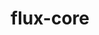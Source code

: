 ---
title: "flux-core"
layout: cache
categories: [package, v0.21.0]
meta: {"versions": ["0.55.0"], "compilers": ["cce@=15.0.1", "gcc@=11.4.0", "gcc@=7.3.1", "gcc@=7.5.0", "gcc@=9.4.0", "oneapi@=2023.2.0"], "oss": ["amzn2", "rhel8", "ubuntu18.04", "ubuntu20.04"], "platforms": ["linux"], "targets": ["aarch64", "neoverse_n1", "neoverse_v1", "ppc64le", "x86_64_v3", "zen4"], "stacks": ["aws-isc", "aws-isc-aarch64", "e4s", "e4s-cray-rhel", "e4s-neoverse_v1", "e4s-oneapi", "e4s-power", "radiuss", "root"], "num_specs": 16, "num_specs_by_stack": {"root": 16, "aws-isc-aarch64": 2, "aws-isc": 1, "e4s-cray-rhel": 1, "radiuss": 1, "e4s-neoverse_v1": 3, "e4s-power": 3, "e4s": 3, "e4s-oneapi": 2}}
spec_details: [{"hash": "chpw5a7ynijtlvzs5bxpvdg22vpczfzs", "compiler": "gcc@=7.3.1", "versions": ["0.55.0"], "os": "amzn2", "platform": "linux", "target": "aarch64", "variants": ["build_system=autotools", "~cuda", "~docs", "~security"], "stacks": ["root", "aws-isc-aarch64"], "size": "-", "tarball": "https://binaries.spack.io/releases/v0.21.0/build_cache/linux-amzn2-aarch64/gcc-7.3.1/flux-core-0.55.0/linux-amzn2-aarch64-gcc-7.3.1-flux-core-0.55.0-chpw5a7ynijtlvzs5bxpvdg22vpczfzs.spack"}, {"hash": "udzgtvacqxvilgrnejpers53igiemhde", "compiler": "gcc@=7.3.1", "versions": ["0.55.0"], "os": "amzn2", "platform": "linux", "target": "neoverse_n1", "variants": ["build_system=autotools", "~cuda", "~docs", "~security"], "stacks": ["root", "aws-isc-aarch64"], "size": "-", "tarball": "https://binaries.spack.io/releases/v0.21.0/build_cache/linux-amzn2-neoverse_n1/gcc-7.3.1/flux-core-0.55.0/linux-amzn2-neoverse_n1-gcc-7.3.1-flux-core-0.55.0-udzgtvacqxvilgrnejpers53igiemhde.spack"}, {"hash": "znvyr7pdhqjldt2nyhdr7nzcbbzmzozt", "compiler": "gcc@=7.3.1", "versions": ["0.55.0"], "os": "amzn2", "platform": "linux", "target": "x86_64_v3", "variants": ["build_system=autotools", "~cuda", "~docs", "~security"], "stacks": ["root", "aws-isc"], "size": "-", "tarball": "https://binaries.spack.io/releases/v0.21.0/build_cache/linux-amzn2-x86_64_v3/gcc-7.3.1/flux-core-0.55.0/linux-amzn2-x86_64_v3-gcc-7.3.1-flux-core-0.55.0-znvyr7pdhqjldt2nyhdr7nzcbbzmzozt.spack"}, {"hash": "ccvddl2m4tpdjifdjezg4ivpvzmalmsw", "compiler": "cce@=15.0.1", "versions": ["0.55.0"], "os": "rhel8", "platform": "linux", "target": "zen4", "variants": ["build_system=autotools", "~cuda", "~docs", "~security"], "stacks": ["root", "e4s-cray-rhel"], "size": "-", "tarball": "https://binaries.spack.io/releases/v0.21.0/build_cache/linux-rhel8-zen4/cce-15.0.1/flux-core-0.55.0/linux-rhel8-zen4-cce-15.0.1-flux-core-0.55.0-ccvddl2m4tpdjifdjezg4ivpvzmalmsw.spack"}, {"hash": "t6gnd2gmqjljn4ehu57ypimok357fxv6", "compiler": "gcc@=7.5.0", "versions": ["0.55.0"], "os": "ubuntu18.04", "platform": "linux", "target": "x86_64_v3", "variants": ["build_system=autotools", "~cuda", "~docs", "~security"], "stacks": ["root", "radiuss"], "size": "-", "tarball": "https://binaries.spack.io/releases/v0.21.0/build_cache/linux-ubuntu18.04-x86_64_v3/gcc-7.5.0/flux-core-0.55.0/linux-ubuntu18.04-x86_64_v3-gcc-7.5.0-flux-core-0.55.0-t6gnd2gmqjljn4ehu57ypimok357fxv6.spack"}, {"hash": "xiihxq3646lao2vy54kpoiht3ceekqi7", "compiler": "gcc@=11.4.0", "versions": ["0.55.0"], "os": "ubuntu20.04", "platform": "linux", "target": "neoverse_v1", "variants": ["build_system=autotools", "~cuda", "~docs", "~security"], "stacks": ["root", "e4s-neoverse_v1"], "size": "-", "tarball": "https://binaries.spack.io/releases/v0.21.0/build_cache/linux-ubuntu20.04-neoverse_v1/gcc-11.4.0/flux-core-0.55.0/linux-ubuntu20.04-neoverse_v1-gcc-11.4.0-flux-core-0.55.0-xiihxq3646lao2vy54kpoiht3ceekqi7.spack"}, {"hash": "rhmxkwuuzvkfy4zi7hvug4qy4opzgtbq", "compiler": "gcc@=11.4.0", "versions": ["0.55.0"], "os": "ubuntu20.04", "platform": "linux", "target": "neoverse_v1", "variants": ["build_system=autotools", "~cuda", "~docs", "~security"], "stacks": ["root", "e4s-neoverse_v1"], "size": "-", "tarball": "https://binaries.spack.io/releases/v0.21.0/build_cache/linux-ubuntu20.04-neoverse_v1/gcc-11.4.0/flux-core-0.55.0/linux-ubuntu20.04-neoverse_v1-gcc-11.4.0-flux-core-0.55.0-rhmxkwuuzvkfy4zi7hvug4qy4opzgtbq.spack"}, {"hash": "kvdbjldvsrlvfxlpkwvv23r73ppcnuv3", "compiler": "gcc@=11.4.0", "versions": ["0.55.0"], "os": "ubuntu20.04", "platform": "linux", "target": "neoverse_v1", "variants": ["build_system=autotools", "+cuda", "~docs", "~security"], "stacks": ["root", "e4s-neoverse_v1"], "size": "-", "tarball": "https://binaries.spack.io/releases/v0.21.0/build_cache/linux-ubuntu20.04-neoverse_v1/gcc-11.4.0/flux-core-0.55.0/linux-ubuntu20.04-neoverse_v1-gcc-11.4.0-flux-core-0.55.0-kvdbjldvsrlvfxlpkwvv23r73ppcnuv3.spack"}, {"hash": "mqr437apwds4q75oqr3iefbioswki25q", "compiler": "gcc@=9.4.0", "versions": ["0.55.0"], "os": "ubuntu20.04", "platform": "linux", "target": "ppc64le", "variants": ["build_system=autotools", "~cuda", "~docs", "~security"], "stacks": ["root", "e4s-power"], "size": "-", "tarball": "https://binaries.spack.io/releases/v0.21.0/build_cache/linux-ubuntu20.04-ppc64le/gcc-9.4.0/flux-core-0.55.0/linux-ubuntu20.04-ppc64le-gcc-9.4.0-flux-core-0.55.0-mqr437apwds4q75oqr3iefbioswki25q.spack"}, {"hash": "b37skzujbeolcgxsep7q6azn6qclru66", "compiler": "gcc@=9.4.0", "versions": ["0.55.0"], "os": "ubuntu20.04", "platform": "linux", "target": "ppc64le", "variants": ["build_system=autotools", "~cuda", "~docs", "~security"], "stacks": ["root", "e4s-power"], "size": "-", "tarball": "https://binaries.spack.io/releases/v0.21.0/build_cache/linux-ubuntu20.04-ppc64le/gcc-9.4.0/flux-core-0.55.0/linux-ubuntu20.04-ppc64le-gcc-9.4.0-flux-core-0.55.0-b37skzujbeolcgxsep7q6azn6qclru66.spack"}, {"hash": "rfv5hssf756ajn4y5dmhytnvkq7bwfpj", "compiler": "gcc@=9.4.0", "versions": ["0.55.0"], "os": "ubuntu20.04", "platform": "linux", "target": "ppc64le", "variants": ["build_system=autotools", "+cuda", "~docs", "~security"], "stacks": ["root", "e4s-power"], "size": "-", "tarball": "https://binaries.spack.io/releases/v0.21.0/build_cache/linux-ubuntu20.04-ppc64le/gcc-9.4.0/flux-core-0.55.0/linux-ubuntu20.04-ppc64le-gcc-9.4.0-flux-core-0.55.0-rfv5hssf756ajn4y5dmhytnvkq7bwfpj.spack"}, {"hash": "7we2jsyrzfnuwx2wpr2dk6vu27dldzmg", "compiler": "gcc@=11.4.0", "versions": ["0.55.0"], "os": "ubuntu20.04", "platform": "linux", "target": "x86_64_v3", "variants": ["build_system=autotools", "~cuda", "~docs", "~security"], "stacks": ["root", "e4s"], "size": "-", "tarball": "https://binaries.spack.io/releases/v0.21.0/build_cache/linux-ubuntu20.04-x86_64_v3/gcc-11.4.0/flux-core-0.55.0/linux-ubuntu20.04-x86_64_v3-gcc-11.4.0-flux-core-0.55.0-7we2jsyrzfnuwx2wpr2dk6vu27dldzmg.spack"}, {"hash": "hiid7mj7vlqkqj5l3txszbubfng26zbc", "compiler": "gcc@=11.4.0", "versions": ["0.55.0"], "os": "ubuntu20.04", "platform": "linux", "target": "x86_64_v3", "variants": ["build_system=autotools", "+cuda", "~docs", "~security"], "stacks": ["root", "e4s"], "size": "-", "tarball": "https://binaries.spack.io/releases/v0.21.0/build_cache/linux-ubuntu20.04-x86_64_v3/gcc-11.4.0/flux-core-0.55.0/linux-ubuntu20.04-x86_64_v3-gcc-11.4.0-flux-core-0.55.0-hiid7mj7vlqkqj5l3txszbubfng26zbc.spack"}, {"hash": "e47xtb3v3ia42x42dsm33bd4a2zh4jel", "compiler": "gcc@=11.4.0", "versions": ["0.55.0"], "os": "ubuntu20.04", "platform": "linux", "target": "x86_64_v3", "variants": ["build_system=autotools", "~cuda", "~docs", "~security"], "stacks": ["root", "e4s"], "size": "-", "tarball": "https://binaries.spack.io/releases/v0.21.0/build_cache/linux-ubuntu20.04-x86_64_v3/gcc-11.4.0/flux-core-0.55.0/linux-ubuntu20.04-x86_64_v3-gcc-11.4.0-flux-core-0.55.0-e47xtb3v3ia42x42dsm33bd4a2zh4jel.spack"}, {"hash": "k5cc3vw6sgnlrcliqox4i2qefcm2rwpa", "compiler": "oneapi@=2023.2.0", "versions": ["0.55.0"], "os": "ubuntu20.04", "platform": "linux", "target": "x86_64_v3", "variants": ["build_system=autotools", "~cuda", "~docs", "~security"], "stacks": ["root", "e4s-oneapi"], "size": "-", "tarball": "https://binaries.spack.io/releases/v0.21.0/build_cache/linux-ubuntu20.04-x86_64_v3/oneapi-2023.2.0/flux-core-0.55.0/linux-ubuntu20.04-x86_64_v3-oneapi-2023.2.0-flux-core-0.55.0-k5cc3vw6sgnlrcliqox4i2qefcm2rwpa.spack"}, {"hash": "lxkkkfatcgfjz5x7r4vaoumeiisppp5s", "compiler": "oneapi@=2023.2.0", "versions": ["0.55.0"], "os": "ubuntu20.04", "platform": "linux", "target": "x86_64_v3", "variants": ["build_system=autotools", "~cuda", "~docs", "~security"], "stacks": ["root", "e4s-oneapi"], "size": "-", "tarball": "https://binaries.spack.io/releases/v0.21.0/build_cache/linux-ubuntu20.04-x86_64_v3/oneapi-2023.2.0/flux-core-0.55.0/linux-ubuntu20.04-x86_64_v3-oneapi-2023.2.0-flux-core-0.55.0-lxkkkfatcgfjz5x7r4vaoumeiisppp5s.spack"}]
---